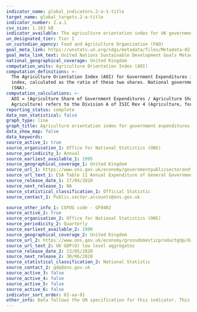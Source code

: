 ```yaml
---
indicator_name: global_indicators.2-a-1-title
target_name: global_targets.2-a-title
indicator_number: 2.a.1
csv_size: 1.183 kB
indicator_available: The agriculture orientation index for UK government expenditures
un_designated_tier: Tier I
un_custodian_agency: Food and Agriculture Organization (FAO)
goal_meta_link: https://unstats.un.org/sdgs/metadata/files/Metadata-02-0A-01.pdf
goal_meta_link_text: United Nations Sustainable Development Goals Metadata (PDF 223 KB)
national_geographical_coverage: United Kingdom
computation_units: Agriculture Orientation Index (AOI)
computation_definitions: >-
  The Agriculture Orientation Index (AOI) for Government Expenditures is defined as the Agriculture Share of Government Expenditures, divided by the Agriculture Share of GDP, where Agriculture refers to the agriculture, forestry, fishing and hunting sector. The measure in a currency-free
  index, calculated as the ratio of these two shares. National governments are requested to compile Government Expenditures according to the international Classification of Functions of Government (COFOG) codes, and Agriculture Share of GDP according to the System of National Accounts
  (SNA).
computation_calculations: >-
  AOI = (Agriculture Share of Government Expenditures / Agriculture Share of GDP), where i) Agriculture Share of Government Expenditures = (Central Government Expenditures on Agriculture / Total Central Government Outlays); and ii) Agriculture Share of GDP = (Agriculture Value-Added / GDP
  Agriculture) refers to the Division A of ISIC Rev 4 (Agriculture, forestry, fishing and hunting), equal to Division A+B of ISIC Rev 3.2.
reporting_status: complete
data_non_statistical: false
graph_type: line
graph_title: Agriculture orientation index for government expenditures
data_show_map: false
data_keywords:  
source_active_1: true
source_organisation_1: Office for National Statistics (ONS)
source_periodicity_1: Annual
source_earliest_available_1: 1995
source_geographical_coverage_1: United Kingdom
source_url_1: https://www.ons.gov.uk/economy/governmentpublicsectorandtaxes/publicspending/datasets/esatable11annualexpenditureofgeneralgovernment
source_url_text_1: ESA Table 11 Annual Expenditure of General Government
source_release_date_1: 17/04/2020
source_next_release_1: NA
source_statistical_classification_1: Official Statistic
source_contact_1: Public.sector.accounts@ons.gov.uk

source_other_info_1: COFOG code - GF0402
source_active_2: true
source_organisation_2: Office for National Statistics (ONS)
source_periodicity_2: Quarterly
source_earliest_available_2: 1990
source_geographical_coverage_2: United Kingdom
source_url_2: https://www.ons.gov.uk/economy/grossdomesticproductgdp/datasets/ukgdpolowlevelaggregates
source_url_text_2: UK GDP(O) low level aggregates
source_release_date_2: 13/05/2020
source_next_release_2: 30/06/2020
source_statistical_classification_2: National Statistic
source_contact_2: gdp@ons.gov.uk
source_active_3: false
source_active_4: false
source_active_5: false
source_active_6: false
indicator_sort_order: 02-aa-01
other_info: Data follows the UN specification for this indicator. This indicator has not been identified in collaboration with topic experts.
---
```

